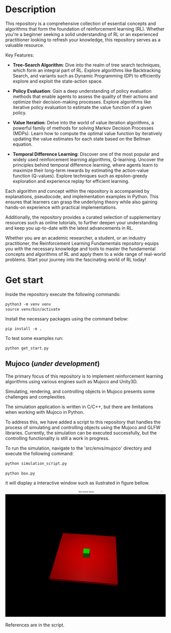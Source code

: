 # Description
This repository is a comprehensive collection of essential concepts and algorithms that form the foundation of reinforcement learning (RL). Whether you're a beginner seeking a solid understanding of RL or an experienced practitioner looking to refresh your knowledge, this repository serves as a valuable resource.

Key Features:

- **Tree-Search Algorithm**: Dive into the realm of tree search techniques, which form an integral part of RL. Explore algorithms like Backtracking Search, and variants such as Dynamic Programming (DP) to efficiently explore and exploit the state-action space.

- **Policy Evaluation**: Gain a deep understanding of policy evaluation methods that enable agents to assess the quality of their actions and optimize their decision-making processes. Explore algorithms like iterative policy evaluation to estimate the value function of a given policy.

- **Value Iteration**: Delve into the world of value iteration algorithms, a powerful family of methods for solving Markov Decision Processes (MDPs). Learn how to compute the optimal value function by iteratively updating the value estimates for each state based on the Bellman equation.

- **Temporal Difference Learning**: Discover one of the most popular and widely used reinforcement learning algorithms, Q-learning. Uncover the principles behind temporal difference learning, where agents learn to maximize their long-term rewards by estimating the action-value function (Q-values). Explore techniques such as epsilon-greedy exploration and experience replay for efficient learning.

Each algorithm and concept within the repository is accompanied by explanations, pseudocode, and implementation examples in Python. This ensures that learners can grasp the underlying theory while also gaining hands-on experience with practical implementations.

Additionally, the repository provides a curated selection of supplementary resources such as online tutorials, to further deepen your understanding and keep you up-to-date with the latest advancements in RL.

Whether you are an academic researcher, a student, or an industry practitioner, the Reinforcement Learning Fundamentals repository equips you with the necessary knowledge and tools to master the fundamental concepts and algorithms of RL and apply them to a wide range of real-world problems. Start your journey into the fascinating world of RL today!


# Get start
Inside the repository execute the following commands:
```
python3 -m venv venv
source venv/bin/activate
```

Install the necessary packages using the command below:

```
pip install -e .
```

To test some examples run:
```
python get_start.py
```

## Mujoco (***under development***)
The primary focus of this repository is to implement reinforcement learning algorithms using various engines such as Mujoco and Unity3D.

Simulating, rendering, and controlling objects in Mujoco presents some challenges and complexities.

The simulation application is written in C/C++, but there are limitations when working with Mujoco in Python.

To address this, we have added a script to this repository that handles the process of simulating and controlling objects using the Mujoco and GLFW libraries. Currently, the simulation can be executed successfully, but the controlling functionality is still a work in progress.

To run the simulation, navigate to the 'src/envs/mujoco' directory and execute the following command:
```bash
python simulation_script.py
```

```
python box.py
```

it will display a interactive window such as ilustrated in figure bellow.

![Box simulation](/images/box.png)

References are in the script.
